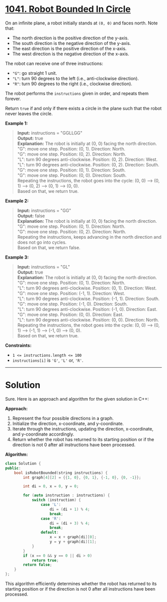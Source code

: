 # [1041. Robot Bounded In Circle](https://leetcode.com/problems/robot-bounded-in-circle/)

On an infinite plane, a robot initially stands at `(0, 0)` and faces north. Note that:

- The north direction is the positive direction of the y-axis.
- The south direction is the negative direction of the y-axis.
- The east direction is the positive direction of the x-axis.
- The west direction is the negative direction of the x-axis.

The robot can receive one of three instructions:

- `"G"`: go straight 1 unit.
- `"L"`: turn 90 degrees to the left (i.e., anti-clockwise direction).
- `"R"`: turn 90 degrees to the right (i.e., clockwise direction).

The robot performs the `instructions` given in order, and repeats them forever.

Return `true` if and only if there exists a circle in the plane such that the robot never leaves the circle.

**Example 1:**

>**Input:** instructions = "GGLLGG"<br>
**Output:** true<br>
**Explanation:** The robot is initially at (0, 0) facing the north direction.<br>
"G": move one step. Position: (0, 1). Direction: North.<br>
"G": move one step. Position: (0, 2). Direction: North.<br>
"L": turn 90 degrees anti-clockwise. Position: (0, 2). Direction: West.<br>
"L": turn 90 degrees anti-clockwise. Position: (0, 2). Direction: South.<br>
"G": move one step. Position: (0, 1). Direction: South.<br>
"G": move one step. Position: (0, 0). Direction: South.<br>
Repeating the instructions, the robot goes into the cycle: (0, 0) --> (0, 1) --> (0, 2) --> (0, 1) --> (0, 0).<br>
Based on that, we return true.

**Example 2:**

>**Input:** instructions = "GG"<br>
**Output:** false<br>
**Explanation:** The robot is initially at (0, 0) facing the north direction.<br>
"G": move one step. Position: (0, 1). Direction: North.<br>
"G": move one step. Position: (0, 2). Direction: North.<br>
Repeating the instructions, keeps advancing in the north direction and does not go into cycles.<br>
Based on that, we return false.

**Example 3:**

>**Input:** instructions = "GL"<br>
**Output:** true<br>
**Explanation:** The robot is initially at (0, 0) facing the north direction.<br>
"G": move one step. Position: (0, 1). Direction: North.<br>
"L": turn 90 degrees anti-clockwise. Position: (0, 1). Direction: West.<br>
"G": move one step. Position: (-1, 1). Direction: West.<br>
"L": turn 90 degrees anti-clockwise. Position: (-1, 1). Direction: South.<br>
"G": move one step. Position: (-1, 0). Direction: South.<br>
"L": turn 90 degrees anti-clockwise. Position: (-1, 0). Direction: East.<br>
"G": move one step. Position: (0, 0). Direction: East.<br>
"L": turn 90 degrees anti-clockwise. Position: (0, 0). Direction: North.<br>
Repeating the instructions, the robot goes into the cycle: (0, 0) --> (0, 1) --> (-1, 1) --> (-1, 0) --> (0, 0).<br>
Based on that, we return true.
 

**Constraints:**

- `1 <= instructions.length <= 100`
- `instructions[i]` is `'G'`, `'L'` or, `'R'`.
---
# Solution
Sure. Here is an approach and algorithm for the given solution in C++:

**Approach:**

1. Represent the four possible directions in a graph.
2. Initialize the direction, x-coordinate, and y-coordinate.
3. Iterate through the instructions, updating the direction, x-coordinate, and y-coordinate accordingly.
4. Return whether the robot has returned to its starting position or if the direction is not 0 after all instructions have been processed.

**Algorithm:**

```c++
class Solution {
public:
    bool isRobotBounded(string instructions) {
        int graph[4][2] = {{1, 0}, {0, 1}, {-1, 0}, {0, -1}};

        int di = 0, x = 0, y = 0;

        for (auto instruction : instructions) {
            switch (instruction) {
                case 'L':
                    di = (di + 1) % 4;
                    break;
                case 'R':
                    di = (di + 3) % 4;
                    break;
                default:
                    x = x + graph[di][0];
                    y = y + graph[di][1];
            }
        }
        if (x == 0 && y == 0 || di > 0)
            return true;
        return false;
    }
};
```

This algorithm efficiently determines whether the robot has returned to its starting position or if the direction is not 0 after all instructions have been processed.
